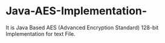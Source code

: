 # Java-AES-Implementation-
It is Java Based AES (Advanced Encryption Standard) 128-bit Implementation for text File.
